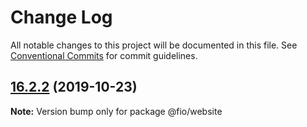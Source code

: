 # Change Log

All notable changes to this project will be documented in this file.
See [Conventional Commits](https://conventionalcommits.org) for commit guidelines.

## [16.2.2](https://github.com/tusharmath/fio/compare/v16.2.1...v16.2.2) (2019-10-23)

**Note:** Version bump only for package @fio/website

